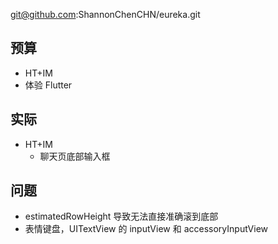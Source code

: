 
git@github.com:ShannonChenCHN/eureka.git


## 预算

- HT+IM
- 体验 Flutter 

## 实际

- HT+IM
  - 聊天页底部输入框


## 问题


- estimatedRowHeight 导致无法直接准确滚到底部
- 表情键盘，UITextView 的 inputView 和 accessoryInputView